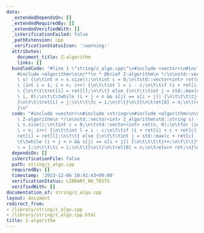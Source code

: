 ```yaml
---
data:
  _extendedDependsOn: []
  _extendedRequiredBy: []
  _extendedVerifiedWith: []
  _isVerificationFailed: false
  _pathExtension: cpp
  _verificationStatusIcon: ':warning:'
  attributes:
    document_title: Z-algorithm
    links: []
  bundledCode: "#line 1 \"string/z_algo.cpp\"\n#include <vector>\n#include <string>\n\
    #include <algorithm>\n\n/**\n * @brief Z-algorithm\n */\n\nstd::vector<int> z_algorithm(std::string\
    \ s) {\n\tint n = s.size();\n\tint c = 0;\n\tstd::vector<int> ret(n, 0);\n\tfor\
    \ (int i = 1; i < n; i++) {\n\t\tint l = i - c;\n\t\tif (i + ret[i] < c + ret[c])\
    \ {\n\t\t\tret[i] = ret[l];\n\t\t} else {\n\t\t\tint j = std::max(c + ret[c] -\
    \ i, 0);\n\t\t\twhile (i + j < n && s[j] == s[i + j]) {\n\t\t\t\tj++;\n\t\t\t\
    }\n\t\t\tret[i] = j;\n\t\t\tc = i;\n\t\t}\n\t}\n\tret[0] = n;\n\treturn ret;\n\
    }\n"
  code: "#include <vector>\n#include <string>\n#include <algorithm>\n\n/**\n * @brief\
    \ Z-algorithm\n */\n\nstd::vector<int> z_algorithm(std::string s) {\n\tint n =\
    \ s.size();\n\tint c = 0;\n\tstd::vector<int> ret(n, 0);\n\tfor (int i = 1; i\
    \ < n; i++) {\n\t\tint l = i - c;\n\t\tif (i + ret[i] < c + ret[c]) {\n\t\t\t\
    ret[i] = ret[l];\n\t\t} else {\n\t\t\tint j = std::max(c + ret[c] - i, 0);\n\t\
    \t\twhile (i + j < n && s[j] == s[i + j]) {\n\t\t\t\tj++;\n\t\t\t}\n\t\t\tret[i]\
    \ = j;\n\t\t\tc = i;\n\t\t}\n\t}\n\tret[0] = n;\n\treturn ret;\n}\n"
  dependsOn: []
  isVerificationFile: false
  path: string/z_algo.cpp
  requiredBy: []
  timestamp: '2023-12-06 10:41:43+09:00'
  verificationStatus: LIBRARY_NO_TESTS
  verifiedWith: []
documentation_of: string/z_algo.cpp
layout: document
redirect_from:
- /library/string/z_algo.cpp
- /library/string/z_algo.cpp.html
title: Z-algorithm
---
```

